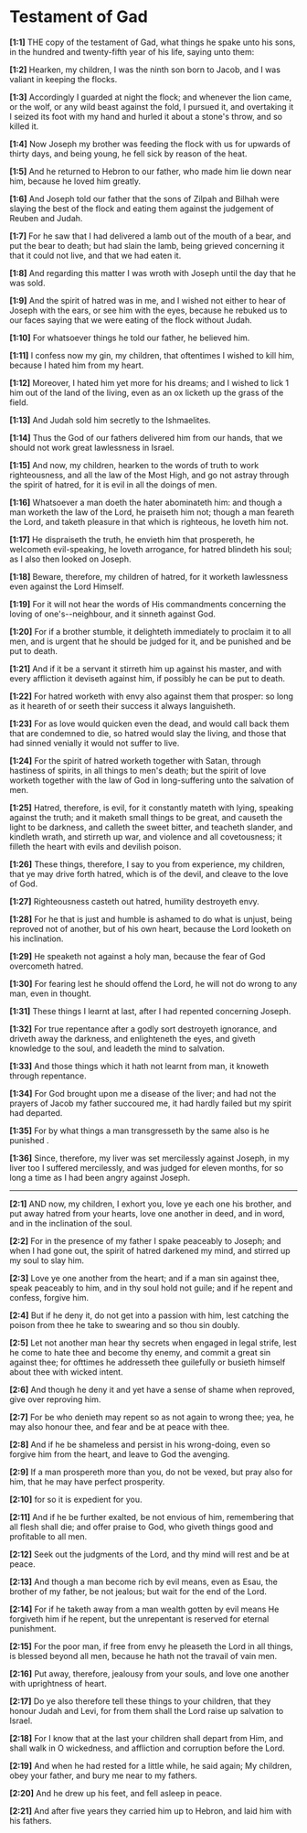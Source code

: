 # Testament of Gad


**[1:1]** THE copy of the testament of Gad, what things he spake unto his sons, in the hundred and twenty-fifth year of his life, saying unto them:

**[1:2]** Hearken, my children, I was the ninth son born to Jacob, and I was valiant in keeping the flocks.

**[1:3]** Accordingly I guarded at night the flock; and whenever the lion came, or the wolf, or any wild beast against the fold, I pursued it, and overtaking it I seized its foot with my hand and hurled it about a stone's throw, and so killed it.

**[1:4]** Now Joseph my brother was feeding the flock with us for upwards of thirty days, and being young, he fell sick by reason of the heat.

**[1:5]** And he returned to Hebron to our father, who made him lie down near him, because he loved him greatly.

**[1:6]** And Joseph told our father that the sons of Zilpah and Bilhah were slaying the best of the flock and eating them against the judgement of Reuben and Judah.

**[1:7]** For he saw that I had delivered a lamb out of the mouth of a bear, and put the bear to death; but had slain the lamb, being grieved concerning it that it could not live, and that we had eaten it.

**[1:8]** And regarding this matter I was wroth with Joseph until the day that he was sold.

**[1:9]** And the spirit of hatred was in me, and I wished not either to hear of Joseph with the ears, or see him with the eyes, because he rebuked us to our faces saying that we were eating of the flock without Judah.

**[1:10]** For whatsoever things he told our father, he believed him.

**[1:11]** I confess now my gin, my children, that oftentimes I wished to kill him, because I hated him from my heart.

**[1:12]** Moreover, I hated him yet more for his dreams; and I wished to lick 1 him out of the land of the living, even as an ox licketh up the grass of the field.

**[1:13]** And Judah sold him secretly to the Ishmaelites.

**[1:14]** Thus the God of our fathers delivered him from our hands, that we should not work great lawlessness in Israel.

**[1:15]** And now, my children, hearken to the words of truth to work righteousness, and all the law of the Most High, and go not astray through the spirit of hatred, for it is evil in all the doings of men.

**[1:16]** Whatsoever a man doeth the hater abominateth him: and though a man worketh the law of the Lord, he praiseth him not; though a man feareth the Lord, and taketh pleasure in that which is righteous, he loveth him not.

**[1:17]** He dispraiseth the truth, he envieth him that prospereth, he welcometh evil-speaking, he loveth arrogance, for hatred blindeth his soul; as I also then looked on Joseph.

**[1:18]** Beware, therefore, my children of hatred, for it worketh lawlessness even against the Lord Himself.

**[1:19]** For it will not hear the words of His commandments concerning the loving of one's--neighbour, and it sinneth against God.

**[1:20]** For if a brother stumble, it delighteth immediately to proclaim it to all men, and is urgent that he should be judged for it, and be punished and be put to death.

**[1:21]** And if it be a servant it stirreth him up against his master, and with every affliction it deviseth against him, if possibly he can be put to death.

**[1:22]** For hatred worketh with envy also against them that prosper: so long as it heareth of or seeth their success it always languisheth.

**[1:23]** For as love would quicken even the dead, and would call back them that are condemned to die, so hatred would slay the living, and those that had sinned venially it would not suffer to live.

**[1:24]** For the spirit of hatred worketh together with Satan, through hastiness of spirits, in all things to men's death; but the spirit of love worketh together with the law of God in long-suffering unto the salvation of men.

**[1:25]** Hatred, therefore, is evil, for it constantly mateth with lying, speaking against the truth; and it maketh small things to be great, and causeth the light to be darkness, and calleth the sweet bitter, and teacheth slander, and kindleth wrath, and stirreth up war, and violence and all covetousness; it filleth the heart with evils and devilish poison.

**[1:26]** These things, therefore, I say to you from experience, my children, that ye may drive forth hatred, which is of the devil, and cleave to the love of God.

**[1:27]** Righteousness casteth out hatred, humility destroyeth envy.

**[1:28]** For he that is just and humble is ashamed to do what is unjust, being reproved not of another, but of his own heart, because the Lord looketh on his inclination.

**[1:29]** He speaketh not against a holy man, because the fear of God overcometh hatred.

**[1:30]** For fearing lest he should offend the Lord, he will not do wrong to any man, even in thought.

**[1:31]** These things I learnt at last, after I had repented concerning Joseph.

**[1:32]** For true repentance after a godly sort destroyeth ignorance, and driveth away the darkness, and enlighteneth the eyes, and giveth knowledge to the soul, and leadeth the mind to salvation.

**[1:33]** And those things which it hath not learnt from man, it knoweth through repentance.

**[1:34]** For God brought upon me a disease of the liver; and had not the prayers of Jacob my father succoured me, it had hardly failed but my spirit had departed.

**[1:35]** For by what things a man transgresseth by the same also is he punished .

**[1:36]** Since, therefore, my liver was set mercilessly against Joseph, in my liver too I suffered mercilessly, and was judged for eleven months, for so long a time as I had been angry against Joseph.



---



**[2:1]** AND now, my children, I exhort you, love ye each one his brother, and put away hatred from your hearts, love one another in deed, and in word, and in the inclination of the soul.

**[2:2]** For in the presence of my father I spake peaceably to Joseph; and when I had gone out, the spirit of hatred darkened my mind, and stirred up my soul to slay him.

**[2:3]** Love ye one another from the heart; and if a man sin against thee, speak peaceably to him, and in thy soul hold not guile; and if he repent and confess, forgive him.

**[2:4]** But if he deny it, do not get into a passion with him, lest catching the poison from thee he take to swearing and so thou sin doubly.

**[2:5]** Let not another man hear thy secrets when engaged in legal strife, lest he come to hate thee and become thy enemy, and commit a great sin against thee; for ofttimes he addresseth thee guilefully or busieth himself about thee with wicked intent.

**[2:6]** And though he deny it and yet have a sense of shame when reproved, give over reproving him.

**[2:7]** For be who denieth may repent so as not again to wrong thee; yea, he may also honour thee, and fear and be at peace with thee.

**[2:8]** And if he be shameless and persist in his wrong-doing, even so forgive him from the heart, and leave to God the avenging.

**[2:9]** If a man prospereth more than you, do not be vexed, but pray also for him, that he may have perfect prosperity.

**[2:10]** for so it is expedient for you.

**[2:11]** And if he be further exalted, be not envious of him, remembering that all flesh shall die; and offer praise to God, who giveth things good and profitable to all men.

**[2:12]** Seek out the judgments of the Lord, and thy mind will rest and be at peace.

**[2:13]** And though a man become rich by evil means, even as Esau, the brother of my father, be not jealous; but wait for the end of the Lord.

**[2:14]** For if he taketh away from a man wealth gotten by evil means He forgiveth him if he repent, but the unrepentant is reserved for eternal punishment.

**[2:15]** For the poor man, if free from envy he pleaseth the Lord in all things, is blessed beyond all men, because he hath not the travail of vain men.

**[2:16]** Put away, therefore, jealousy from your souls, and love one another with uprightness of heart.

**[2:17]** Do ye also therefore tell these things to your children, that they honour Judah and Levi, for from them shall the Lord raise up salvation to Israel.

**[2:18]** For I know that at the last your children shall depart from Him, and shall walk in O wickedness, and affliction and corruption before the Lord.

**[2:19]** And when he had rested for a little while, he said again; My children, obey your father, and bury me near to my fathers.

**[2:20]** And he drew up his feet, and fell asleep in peace.

**[2:21]** And after five years they carried him up to Hebron, and laid him with his fathers.

